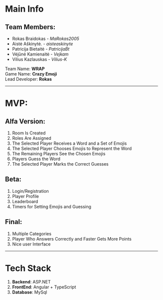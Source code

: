 # Main Info

## Team Members:

- Rokas Braidokas - _MaRokas2005_
- Aistė Aškinytė. - _aisteaskinyte_
- Patricija Bietaitė - _PatricijaBt_
- Vėjūnė Kamienaitė - _Vejkam_
- Vilius Kazlauskas - _Vilius-K_

Team Name: **WRAP** \
Game Name: **Crazy Emoji** \
Lead Developer: **Rokas**

---

# MVP:

## Alfa Version:

1. Room Is Created
2. Roles Are Assigned
3. The Selected Player Receives a Word and a Set of Emojis
4. The Selected Player Chooses Emojis to Represent the Word
5. The Remaining Players See the Chosen Emojis
6. Players Guess the Word
7. The Selected Player Marks the Correct Guesses

## Beta:

1. Login/Registration
2. Player Profile
3. Leaderboard
4. Timers for Setting Emojis and Guessing

## Final:

1. Multiple Categories
2. Player Who Answers Correctly and Faster Gets More Points
3. Nice user Interface

---

# Tech Stack

1. **Backend**: ASP.NET
2. **FrontEnd**: Angular + TypeScript
3. **Database**: MySql
